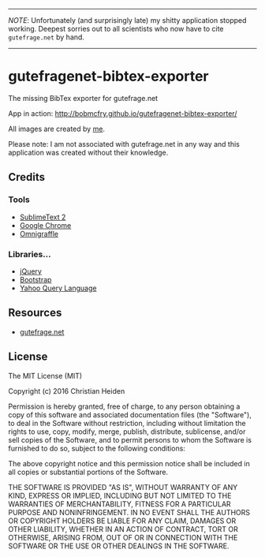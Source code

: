 ***
*NOTE*: Unfortunately (and surprisingly late) my shitty application stopped working. Deepest sorries out to all scientists who now have to cite `gutefrage.net` by hand.
***
# gutefragenet-bibtex-exporter
The missing BibTex exporter for gutefrage.net

App in action: http://bobmcfry.github.io/gutefragenet-bibtex-exporter/

All images are created by [me][github].

Please note: I am not associated with gutefrage.net in any way and this application was created without their knowledge.

## Credits

### Tools
* [SublimeText 2][sublime]
* [Google Chrome][chrome]
* [Omnigraffle][omnigraffle]

### Libraries...
* [jQuery][jquery]
* [Bootstrap][bootstrap]
* [Yahoo Query Language][yql]

## Resources
* [gutefrage.net][gutefrage]


## License
The MIT License (MIT)

Copyright (c) 2016 Christian Heiden

Permission is hereby granted, free of charge, to any person obtaining a copy
of this software and associated documentation files (the "Software"), to deal
in the Software without restriction, including without limitation the rights
to use, copy, modify, merge, publish, distribute, sublicense, and/or sell
copies of the Software, and to permit persons to whom the Software is
furnished to do so, subject to the following conditions:

The above copyright notice and this permission notice shall be included in all
copies or substantial portions of the Software.

THE SOFTWARE IS PROVIDED "AS IS", WITHOUT WARRANTY OF ANY KIND, EXPRESS OR
IMPLIED, INCLUDING BUT NOT LIMITED TO THE WARRANTIES OF MERCHANTABILITY,
FITNESS FOR A PARTICULAR PURPOSE AND NONINFRINGEMENT. IN NO EVENT SHALL THE
AUTHORS OR COPYRIGHT HOLDERS BE LIABLE FOR ANY CLAIM, DAMAGES OR OTHER
LIABILITY, WHETHER IN AN ACTION OF CONTRACT, TORT OR OTHERWISE, ARISING FROM,
OUT OF OR IN CONNECTION WITH THE SOFTWARE OR THE USE OR OTHER DEALINGS IN THE
SOFTWARE.



[jquery]:http://jquery.com/
[gutefrage]:http://www.gutefrage.net/
[bootstrap]:http://getbootstrap.com/
[github]:https://github.com/BobMcFry
[sublime]:http://www.sublimetext.com/2
[chrome]:https://www.google.com/chrome/
[yql]:https://developer.yahoo.com/yql/
[omnigraffle]:https://www.omnigroup.com/omnigraffle
